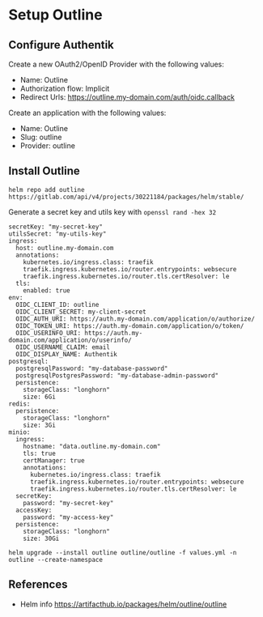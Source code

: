 # Setup Outline

## Configure Authentik

Create a new OAuth2/OpenID Provider with the following values:
* Name: Outline
* Authorization flow: Implicit
* Redirect Urls: https://outline.my-domain.com/auth/oidc.callback

Create an application with the following values:
* Name: Outline
* Slug: outline
* Provider: outline

## Install Outline

```helm repo add outline https://gitlab.com/api/v4/projects/30221184/packages/helm/stable/```


Generate a secret key and utils key with ```openssl rand -hex 32```

```
secretKey: "my-secret-key"
utilsSecret: "my-utils-key"
ingress:
  host: outline.my-domain.com
  annotations:
    kubernetes.io/ingress.class: traefik
    traefik.ingress.kubernetes.io/router.entrypoints: websecure
    traefik.ingress.kubernetes.io/router.tls.certResolver: le
  tls:
    enabled: true
env:
  OIDC_CLIENT_ID: outline
  OIDC_CLIENT_SECRET: my-client-secret
  OIDC_AUTH_URI: https://auth.my-domain.com/application/o/authorize/
  OIDC_TOKEN_URI: https://auth.my-domain.com/application/o/token/
  OIDC_USERINFO_URI: https://auth.my-domain.com/application/o/userinfo/
  OIDC_USERNAME_CLAIM: email
  OIDC_DISPLAY_NAME: Authentik
postgresql:
  postgresqlPassword: "my-database-password"
  postgresqlPostgresPassword: "my-database-admin-password"
  persistence:
    storageClass: "longhorn"
    size: 6Gi
redis:
  persistence:
    storageClass: "longhorn"
    size: 3Gi
minio:
  ingress:
    hostname: "data.outline.my-domain.com"
    tls: true
    certManager: true
    annotations:
      kubernetes.io/ingress.class: traefik
      traefik.ingress.kubernetes.io/router.entrypoints: websecure
      traefik.ingress.kubernetes.io/router.tls.certResolver: le
  secretKey:
    password: "my-secret-key"
  accessKey:
    password: "my-access-key"
  persistence:
    storageClass: "longhorn"
    size: 30Gi
```

```
helm upgrade --install outline outline/outline -f values.yml -n outline --create-namespace
```


## References
* Helm info https://artifacthub.io/packages/helm/outline/outline
